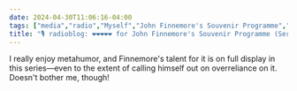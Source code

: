 ```yaml
---
date: 2024-04-30T11:06:16-04:00
tags: ["media","radio","Myself","John Finnemore's Souvenir Programme","metahumor","meta","John Finnemore"]
title: "🎙️ radioblog: ❤️❤️❤️❤️❤️ for John Finnemore's Souvenir Programme (Series 5)"
---
```

I really enjoy metahumor, and Finnemore's talent for it is on full display in this series—even to the extent of calling himself out on overreliance on it. Doesn't bother me, though!